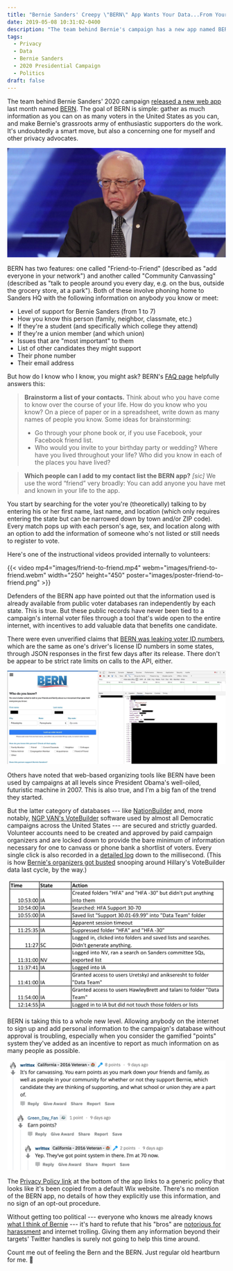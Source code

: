 ```yaml
---
title: "Bernie Sanders' Creepy \"BERN\" App Wants Your Data...From Your Best Friends"
date: 2019-05-08 10:31:02-0400
description: "The team behind Bernie's campaign has a new app named BERN. It's undoubtedly a smart move, but also a concerning one for privacy advocates."
tags:
  - Privacy
  - Data
  - Bernie Sanders
  - 2020 Presidential Campaign
  - Politics
draft: false
---
```


The team behind Bernie Sanders' 2020 campaign [released a new web app](https://www.nbcnews.com/politics/2020-election/bernie-sanders-2020-campaign-unveils-app-increase-its-voter-database-n999206) last month named [BERN](https://app.berniesanders.com/). The goal of BERN is simple: gather as much information as you can on as many voters in the United States as you can, and make Bernie's grassroots army of enthusiastic supporters do the work. It's undoubtedly a smart move, but also a concerning one for myself and other privacy advocates.

![](images/sad-bernie.jpg)

BERN has two features: one called "Friend-to-Friend" (described as "add everyone in your network") and another called "Community Canvassing" (described as "talk to people around you every day, e.g. on the bus, outside the grocery store, at a park"). Both of these involve phoning home to Sanders HQ with the following information on anybody you know or meet:

- Level of support for Bernie Sanders (from 1 to 7)
- How you know this person (family, neighbor, classmate, etc.)
- If they're a student (and specifically which college they attend)
- If they're a union member (and which union)
- Issues that are "most important" to them
- List of other candidates they might support
- Their phone number
- Their email address

But how do I know who I know, you might ask? BERN's [FAQ page](https://app.berniesanders.com/help/app-frequently-asked-questions/) helpfully answers this:

> **Brainstorm a list of your contacts.** Think about who you have come to know over the course of your life. How do you know who you know? On a piece of paper or in a spreadsheet, write down as many names of people you know. Some ideas for brainstorming:
>
> - Go through your phone book or, if you use Facebook, your Facebook friend list.
> - Who would you invite to your birthday party or wedding? Where have you lived throughout your life? Who did you know in each of the places you have lived?

> **Which people can I add to my contact list the BERN app?** *[sic]*
> We use the word “friend” very broadly: You can add anyone you have met and known in your life to the app. 


You start by searching for the voter you're (theoretically) talking to by entering his or her first name, last name, and location (which only requires entering the state but can be narrowed down by town and/or ZIP code). Every match pops up with each person's age, sex, and location along with an option to add the information of someone who's not listed or still needs to register to vote.

Here's one of the instructional videos provided internally to volunteers:

{{< video mp4="images/friend-to-friend.mp4" webm="images/friend-to-friend.webm" width="250" height="450" poster="images/poster-friend-to-friend.png" >}}


Defenders of the BERN app have pointed out that the information used is already available from public voter databases ran independently by each state. This is true. But these public records have never been tied to a campaign's internal voter files through a tool that's wide open to the entire internet, with incentives to add valuable data that benefits one candidate.

There were even unverified claims that [BERN was leaking voter ID numbers](https://info.idagent.com/blog/bern-app-exposes-150m-voter-records), which are the same as one's driver's license ID numbers in some states, through JSON responses in the first few days after its release. There don't be appear to be strict rate limits on calls to the API, either.

![](images/json-response.jpg)

Others have noted that web-based organizing tools like BERN have been used by campaigns at all levels since President Obama's well-oiled, futuristic machine in 2007. This is also true, and I'm a big fan of the trend they started.

But the latter category of databases --- like [NationBuilder](https://nationbuilder.com/) and, more notably, [NGP VAN's VoteBuilder](https://act.ngpvan.com/votebuilder) software used by almost all Democratic campaigns across the United States --- are secured and strictly guarded. Volunteer accounts need to be created and approved by paid campaign organizers and are locked down to provide the bare minimum of information necessary for one to canvass or phone bank a shortlist of voters. Every single click is also recorded in a [detailed log](sanders-campaign-audit.pdf) down to the millisecond. (This is how [Bernie's organizers got busted](http://time.com/4155185/bernie-sanders-hillary-clinton-data/) snooping around Hillary's VoteBuilder data last cycle, by the way.)

![](images/votebuilder-audit.png)

BERN is taking this to a whole new level. Allowing anybody on the internet to sign up and add personal information to the campaign's database without approval is troubling, especially when you consider the gamified "points" system they've added as an incentive to report as much information on as many people as possible.

![](images/reddit-bros.png)


The [Privacy Policy link](https://berniesanders.com/privacy-policy/) at the bottom of the app links to a generic policy that looks like it's been copied from a default Wix website. There's no mention of the BERN app, no details of how they explicitly use this information, and no sign of an opt-out procedure.

Without getting too political --- everyone who knows me already knows [what I think of Bernie](https://jarv.is/notes/millenial-with-hillary-clinton/) --- it's hard to refute that his "bros" are [notorious for harassment](https://www.washingtonpost.com/news/the-fix/wp/2016/06/07/the-bernie-bros-are-out-in-full-force-harassing-female-reporters/?utm_term=.795f3a6a6ac9) and internet trolling. Giving them any information beyond their targets' Twitter handles is surely not going to help this time around.

Count me out of feeling the Bern and the BERN. Just regular old heartburn for me. 🤢



<!-- {{< video mp4="images/community-canvass.mp4" webm="images/community-canvass.webm" width="250" height="450" poster="images/poster-community-canvass.png" >}} -->
